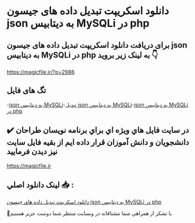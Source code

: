 # دانلود اسکریپت تبدیل داده های جیسون json به دیتابیس MySQLi در php

## برای دریافت دانلود اسکریپت تبدیل داده های جیسون json به دیتابیس MySQLi در php به لینک زیر بروید 👇

https://magicfile.ir/?p=2986

## تگ های فایل

-[json به دیتابیس MySQLi](https://magicfile.ir/product/%d8%af%d8%a7%d8%af%d9%87-%d9%87%d8%a7%db%8c-%d8%ac%db%8c%d8%b3%d9%88%d9%86-json-%d8%a8%d9%87-%d8%af%db%8c%d8%aa%d8%a7%d8%a8%db%8c%d8%b3mysqli-%d8%af%d8%b1-php/)-[تبدیل json به دیتابیس MySQLi](https://magicfile.ir/product/%d8%af%d8%a7%d8%af%d9%87-%d9%87%d8%a7%db%8c-%d8%ac%db%8c%d8%b3%d9%88%d9%86-json-%d8%a8%d9%87-%d8%af%db%8c%d8%aa%d8%a7%d8%a8%db%8c%d8%b3mysqli-%d8%af%d8%b1-php/)-[json به دیتابیس MySQLi در php](https://magicfile.ir/product/%d8%af%d8%a7%d8%af%d9%87-%d9%87%d8%a7%db%8c-%d8%ac%db%8c%d8%b3%d9%88%d9%86-json-%d8%a8%d9%87-%d8%af%db%8c%d8%aa%d8%a7%d8%a8%db%8c%d8%b3mysqli-%d8%af%d8%b1-php/)

## ✔️ در سايت فايل هاي ويژه اي براي برنامه نويسان طراحان دانشجويان و دانش آموزان قرار داده ايم از بقيه فايل سايت نيز ديدن فرماييد

https://magicfile.ir


## لينک دانلود اصلي 📥 :

[دانلود اسکریپت تبدیل داده های جیسون json به دیتابیس MySQLi در php](https://magicfile.ir/product/%d8%af%d8%a7%d8%af%d9%87-%d9%87%d8%a7%db%8c-%d8%ac%db%8c%d8%b3%d9%88%d9%86-json-%d8%a8%d9%87-%d8%af%db%8c%d8%aa%d8%a7%d8%a8%db%8c%d8%b3mysqli-%d8%af%d8%b1-php/) 


🙏با تشکر از همراهي شما مشتاقانه در وبسایت منتظر شما دوست عزیز هستیم

